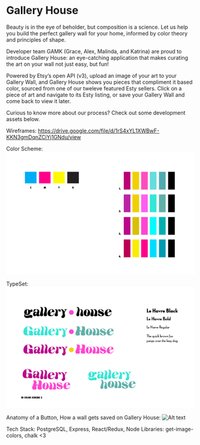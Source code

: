 # Gallery House

Beauty is in the eye of beholder, but composition is a science. Let us help you build the perfect gallery wall for your home, informed by color theory and principles of shape. 

Developer team GAMK (Grace, Alex, Malinda, and Katrina) are proud to introduce Gallery House: an eye-catching application that makes curating the art on your wall not just easy, but fun!

Powered by Etsy’s open API (v3), upload an image of your art to your Gallery Wall, and Gallery House shows you pieces that compliment it based color, sourced from one of our tweleve featured Esty sellers. Click on a piece of art and navigate to its Esty listing, or save your Gallery Wall and come back to view it later.

Curious to know more about our process? Check out some development assets below.  

Wireframes: https://drive.google.com/file/d/1rS4xYL1XWBwF-KKN3gmDqnZCiYj1GNdu/view

Color Scheme: 
![Alt text](public/colors_gallery_house.jpg)

TypeSet: 
![Alt text](public/text_gallery_house.jpg)

Anatomy of a Button, How a wall gets saved on Gallery House: 
![Alt text](public/anatomy_of_a_button_gallery_house.jpg)

Tech Stack: PostgreSQL, Express, React/Redux, Node
Libraries: get-image-colors, chalk <3
